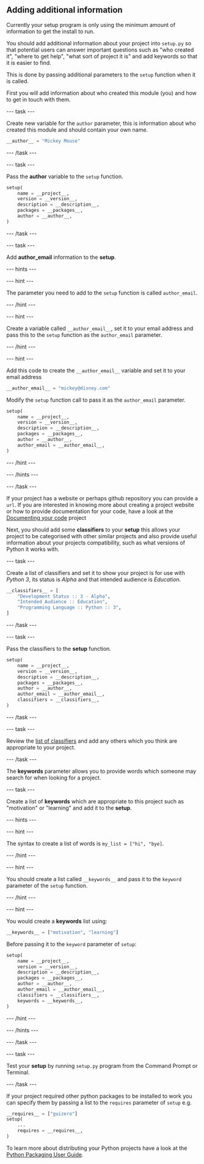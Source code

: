 ## Adding additional information

Currently your setup program is only using the minimum amount of information to get the install to run. 

You should add additional information about your project into `setup.py` so that potential users can answer important questions such as "who created it", "where to get help", "what sort of project it is" and add keywords so that it is easier to find.

This is done by passing additional parameters to the `setup` function when it is called.

First you will add information about who created this module (you) and how to get in touch with them.

--- task ---

Create new variable for the `author` parameter, this is information about who created this module and should contain your own name.

```python
__author__ = "Mickey Mouse"

```

--- /task ---

--- task ---

Pass the **author** variable to the `setup` function.

```python
setup(
    name = __project__,
    version = __version__,
    description = __description__,
    packages = __packages__,
    author = __author__,
)
```

--- /task ---

--- task ---

Add **author_email** information to the **setup**.

--- hints ---

--- hint ---

The parameter you need to add to the `setup` function is called `author_email`.

--- /hint ---

--- hint ---

Create a variable called `__author_email__`, set it to your email address and pass this to the `setup` function as the `author_email` parameter.

--- /hint ---

--- hint ---

Add this code to create the `__author_email__` variable and set it to your email address

```python
__author_email__ = "mickey@disney.com"
```

Modify the `setup` function call to pass it as the `author_email` parameter.

```python
setup(
    name = __project__,
    version = __version__,
    description = __description__,
    packages = __packages__,
    author = __author__,
    author_email = __author_email__,
)
```

--- /hint ---

--- /hints ---

--- /task ---

If your project has a website or perhaps github repository you can provide a `url`. If you are interested in knowing more about creating a project website or how to provide documentation for your code, have a look at the [Documenting your code](https://projects.raspberrypi.org/en/projects/documenting-your-code) project

Next, you should add some **classifiers** to your **setup** this allows your project to be categorised with other similar projects and also provide useful information about your projects compatibility, such as what versions of Python it works with.

--- task ---

Create a list of classifiers and set it to show your project is for use with _Python 3_, its status is _Alpha_ and that intended audience is _Education_.

```python
__classifiers__ = [
    "Development Status :: 3 - Alpha",
    "Intended Audience :: Education",
    "Programming Language :: Python :: 3",
]
```

--- /task ---

--- task ---

Pass the classifiers to the **setup** function.

```python
setup(
    name = __project__,
    version = __version__,
    description = __description__,
    packages = __packages__,
    author = __author__,
    author_email = __author_email__,
    classifiers = __classifiers__,
)
```

--- /task ---

--- task ---

Review the [list of classifiers](https://pypi.org/pypi?%3Aaction=list_classifiers) and add any others which you think are appropriate to your project.

--- /task ---

The **keywords** parameter allows you to provide words which someone may search for when looking for a project.

--- task ---

Create a list of **keywords** which are appropriate to this project such as "motivation" or "learning" and add it to the **setup**.

--- hints ---

--- hint ---

The syntax to create a list of words is `my_list = ["hi", "bye]`.

--- /hint ---

--- hint ---

You should create a list called `__keywords__` and pass it to the `keyword` parameter of the `setup` function. 

--- /hint ---

--- hint ---

You would create a __keywords__ list using:

```python
__keywords__ = ["motivation", "learning"]
```

Before passing it to the `keyword` parameter of `setup`:

```python
setup(
    name = __project__,
    version = __version__,
    description = __description__,
    packages = __packages__,
    author = __author__,
    author_email = __author_email__,
    classifiers = __classifiers__,
    keywords = __keywords__,
)
```

--- /hint ---

--- /hints ---

--- /task ---

--- task ---

Test your **setup** by running `setup.py` program from the Command Prompt or Terminal.

--- /task ---

If your project required other python packages to be installed to work you can specify them by passing a list to the `requires` parameter of `setup` e.g.

```python
__requires__ = ["guizero"]
setup(
    ...
    requires = __requires__,
)
```

To learn more about distributing your Python projects have a look at the [Python Packaging User Guide](https://packaging.python.org/tutorials/packaging-projects/).